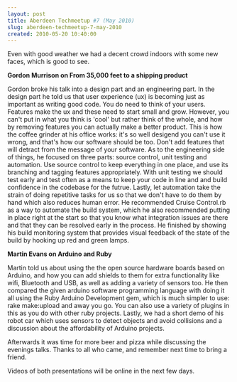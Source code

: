 ```yaml
---
layout: post
title: Aberdeen Techmeetup #7 (May 2010)
slug: aberdeen-techmeetup-7-may-2010
created: 2010-05-20 10:40:00
---
```


Even with good weather we had a decent crowd indoors with some new faces, which is good to see.

<strong>Gordon Murrison on
From 35,000 feet to a shipping product</strong>

Gordon broke his talk into a design part and an engineering part. In the design part he told us that user experience (ux) is becoming just as important as writing good code. You do need to think of your users. Features make the ux and these need to start small and grow. However, you can't put in what you think is 'cool' but rather think of the whole, and how by removing features you can actually make a better product. This is how the coffee grinder at his office works: it's so well desigend you can't use it wrong, and that's how our software should be too. Don't add features that will detract from the message of your software. As to the engineering side of things, he focused on three parts: source control, unit testing and automation. Use source control to keep everything in one place, and use its branching and tagging features appropriately. With unit testing we should test early and test often as a means to keep your code in line and and build confidence in the codebase for the futrue. Lastly, let automation take the strain of doing repetitive tasks for us so that we don't have to do them by hand which also reduces human error. He recommended Cruise Control.rb as a way to automate the build system, which he also recommended putting in place right at the start so that you know what integration issues are there and that they can be resolved early in the process. He finished by showing his build monitoring system that provides visual feedback of the state of the build by hooking up red and green lamps.

<strong>Martin Evans on
Arduino and Ruby</strong>

Martin told us about using the the open source hardware boards based on Arduino, and how you can add shields to them for extra functionality like wifi, Bluetooth and USB, as well as adding a variety of sensors too. He then compared the given arduino software programming language with doing it all using the Ruby Arduino Development gem, which is much simpler to use: rake make:upload and away you go. You can also use a variety of plugins in this as you do with other ruby projects. Lastly, we had a short demo of his robot car which uses sensors to detect objects and avoid collisions and a discussion about the affordability of Arduino projects.

Afterwards it was time for more beer and pizza while discussing the evenings talks. Thanks to all who came, and remember next time to bring a friend.

Videos of both presentations will be online in the next few days.